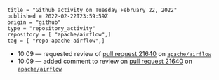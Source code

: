 ```
title = "Github activity on Tuesday February 22, 2022"
published = 2022-02-22T23:59:59Z
origin = "github"
type = "repository_activity"
repository = [ "apache/airflow",]
tag = [ "repo-apache-airflow",]
```

* 10:09 — requested review of [pull request 21640](https://github.com/apache/airflow/pull/21640) on [`apache/airflow`](https://github.com/apache/airflow)
* 10:09 — added comment to review on [pull request 21640](https://github.com/apache/airflow/pull/21640) on [`apache/airflow`](https://github.com/apache/airflow)
